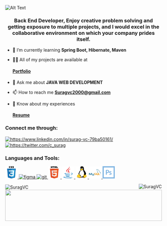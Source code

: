 ![Alt Text](https://i.im.ge/2022/08/19/OaGu0G.Black-Blue-Modern-Geometric-Technology-Youtube-Intro.gif )
<h3 align="center">Back End Developer, Enjoy creative problem solving and getting exposure to multiple projects, and I would excel in the collaborative environment on which your company prides itself.</h3>

- 🌱 I’m currently learning **Spring Boot, Hibernate, Maven**
- 👨‍💻 All of my projects are available at <a href="https://suragvc.netlify.app/" target="blank"><h4>Portfolio</h4></a> 
- 💬 Ask me about **JAVA WEB DEVELOPMENT**

- 📫 How to reach me **Suragvc2000@gmail.com**

- 📄 Know about my experiences <a href="https://drive.google.com/file/d/1bKaICClIZmoSH-e_RTr8uIZ5PA1qqOOq/view" target="blank"><h4>Resume</h4></a> 

<h3 align="left">Connect me through:</h3>
<a href="https://linkedin.com/in/https://www.linkedin.com/in/surag-vc-79ba50161/" target="blank"><img align="center" src="https://raw.githubusercontent.com/rahuldkjain/github-profile-readme-generator/master/src/images/icons/Social/linked-in-alt.svg" alt="https://www.linkedin.com/in/surag-vc-79ba50161/" height="30" width="40" /></a>
<a href="https://twitter.com/https://twitter.com/c_surag" target="blank"><img align="center" src="https://raw.githubusercontent.com/rahuldkjain/github-profile-readme-generator/master/src/images/icons/Social/twitter.svg" alt="https://twitter.com/c_surag" height="30" width="40" /></a>

<h3 align="left">Languages and Tools:</h3>
<p align="left"> <a href="https://www.w3schools.com/css/" target="_blank" rel="noreferrer"> <img src="https://raw.githubusercontent.com/devicons/devicon/master/icons/css3/css3-original-wordmark.svg" alt="css3" width="40" height="40"/> </a> <a href="https://www.figma.com/" target="_blank" rel="noreferrer"> <img src="https://www.vectorlogo.zone/logos/figma/figma-icon.svg" alt="figma" width="40" height="40"/> </a> <a href="https://git-scm.com/" target="_blank" rel="noreferrer"> <img src="https://www.vectorlogo.zone/logos/git-scm/git-scm-icon.svg" alt="git" width="40" height="40"/> </a> <a href="https://www.w3.org/html/" target="_blank" rel="noreferrer"> <img src="https://raw.githubusercontent.com/devicons/devicon/master/icons/html5/html5-original-wordmark.svg" alt="html5" width="40" height="40"/> </a> <a href="https://www.java.com" target="_blank" rel="noreferrer"> <img src="https://raw.githubusercontent.com/devicons/devicon/master/icons/java/java-original.svg" alt="java" width="40" height="40"/> </a> <a href="https://www.linux.org/" target="_blank" rel="noreferrer"> <img src="https://raw.githubusercontent.com/devicons/devicon/master/icons/linux/linux-original.svg" alt="linux" width="40" height="40"/> </a> <a href="https://www.mysql.com/" target="_blank" rel="noreferrer"> <img src="https://raw.githubusercontent.com/devicons/devicon/master/icons/mysql/mysql-original-wordmark.svg" alt="mysql" width="40" height="40"/> </a> <a href="https://www.photoshop.com/en" target="_blank" rel="noreferrer"> <img  src="https://raw.githubusercontent.com/devicons/devicon/master/icons/photoshop/photoshop-line.svg" alt="photoshop" width="40" height="40"/> </a> <a href="https://spring.io/" target="_blank" rel="noreferrer"> <imgsrc="https://www.vectorlogo.zone/logos/springio/springio-icon.svg" alt="spring" width="40" height="40"/> </a> </p>

<img align="right" src="https://github-readme-stats.vercel.app/api/top-langs?username=SuragVC&show_icons=true&locale=en&layout=compact&theme=radical" alt="SuragVC" />

<img align="center" src="https://github-readme-stats.vercel.app/api?username=SuragVC&show_icons=true&theme=radical" alt="SuragVC" />


<img src="https://raw.githubusercontent.com/matfantinel/matfantinel/master/waves.svg" width="100%" height="100">
